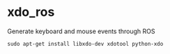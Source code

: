 # xdo_ros
Generate keyboard and mouse events through ROS

    sudo apt-get install libxdo-dev xdotool python-xdo
